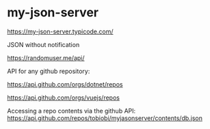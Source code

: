 # my-json-server
https://my-json-server.typicode.com/

JSON without notification

https://randomuser.me/api/

API for any github repository:

https://api.github.com/orgs/dotnet/repos

https://api.github.com/orgs/vuejs/repos

Accessing a repo contents via the github API:
https://api.github.com/repos/tobiobi/myjasonserver/contents/db.json
